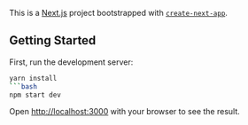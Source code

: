 This is a [Next.js](https://nextjs.org/) project bootstrapped with [`create-next-app`](https://github.com/vercel/next.js/tree/canary/packages/create-next-app).

## Getting Started

First, run the development server:
```bash
yarn install
```bash
npm start dev
```

Open [http://localhost:3000](http://localhost:3000) with your browser to see the result.


